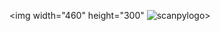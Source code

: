 <p align="center">
  
<img width="460" height="300" ![scanpylogo](https://user-images.githubusercontent.com/53983340/77218250-26051880-6b08-11ea-9e2b-befadf7c0b62.jpg)>

</p>
